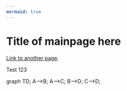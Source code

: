 ```yaml
---
mermaid: true
---
```

# Title of mainpage here

[Link to another page](./page2.md).

Test 123

<div class="mermaid">
graph TD;
    A-->B;
    A-->C;
    B-->D;
    C-->D;
</div>
